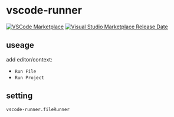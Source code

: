 # vscode-runner

[![VSCode Marketplace](https://img.shields.io/static/v1?label=&labelColor=2c2c32&message=VSCode%20Marketplace&color=007acc&logo=visualstudiocode)](https://marketplace.visualstudio.com/items?itemName=munch1182.vscode-munch1182-runner)
[![Visual Studio Marketplace Release Date](https://img.shields.io/visual-studio-marketplace/release-date/munch1182.vscode-munch1182-runner)](https://marketplace.visualstudio.com/items?itemName=munch1182.vscode-munch1182-runner)

## useage

add editor/context:

- `Run File`
- `Run Project`

## setting

`vscode-runner.fileRunner`
